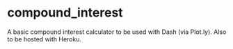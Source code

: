 # compound_interest
A basic compound interest calculator to be used with Dash (via Plot.ly).
Also to be hosted with Heroku.
